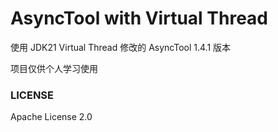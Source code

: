 # AsyncTool with Virtual Thread

使用 JDK21 Virtual Thread 修改的 AsyncTool 1.4.1 版本

项目仅供个人学习使用

### LICENSE

Apache License 2.0
